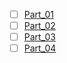 - [ ] [Part_01](./part_01/README.md)
- [ ] [Part_02](./part_02/README.md)
- [ ] [Part_03](./part_03/README.md)
- [ ] [Part_04](./part_04/README.md)